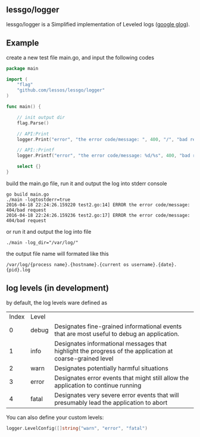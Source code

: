 ## lessgo/logger
lessgo/logger is a Simplified implementation of Leveled logs ([google glog](https://github.com/google/glog)).

## Example

create a new test file main.go, and input the following codes

```go
package main

import (
    "flag"
    "github.com/lessos/lessgo/logger"
)

func main() {

    // init output dir
    flag.Parse()

    // API:Print
    logger.Print("error", "the error code/message: ", 400, "/", "bad request")

    // API::Printf
    logger.Printf("error", "the error code/message: %d/%s", 400, "bad request")

    select {}
}
```

build the main.go file, run it and output the log into stderr console

```shell
go build main.go
./main -logtostderr=true
2016-04-18 22:24:26.159220 test2.go:14] ERROR the error code/message: 404/bad request
2016-04-18 22:24:26.159236 test2.go:17] ERROR the error code/message: 404/bad request
```

or run it and output the log into file
```shell
./main -log_dir="/var/log/"
```

the output file name will formated like this

```
/var/log/{process name}.{hostname}.{current os username}.{date}.{pid}.log
```

## log levels (in development)
by default, the log levels ware defined as

<table>
<tr><td>Index</td><td>Level</td><td></td></tr>
<tr><td>0</t><td>debug</td><td>Designates fine-grained informational events that are most useful to debug an application.</td></tr>
<tr><td>1</t><td>info</td><td>Designates informational messages that highlight the progress of the application at coarse-grained level</td></tr>
<tr><td>2</t><td>warn</td><td>Designates potentially harmful situations</td></tr>
<tr><td>3</t><td>error</td><td>Designates error events that might still allow the application to continue running</td></tr>
<tr><td>4</t><td>fatal</td><td>Designates very severe error events that will presumably lead the application to abort</td></tr>
</table>

You can also define your custom levels:
```go
logger.LevelConfig([]string{"warn", "error", "fatal")
```

